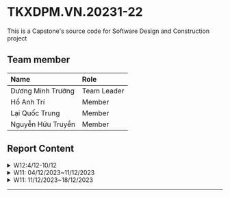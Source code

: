 # TKXDPM.VN.20231-22

This is a Capstone's source code for Software Design and Construction project

## Team member

| Name               | Role        |
| :----------------- | :---------- |
| Dương Minh Trưởng  | Team Leader |
| Hồ Anh Trí         | Member      |
| Lại Quốc Trung     | Member      |
| Nguyễn Hữu Truyền  | Member      |

## Report Content

<details>
  <summary>W12:4/12-10/12 </summary>
<br>
<details>
<summary>Hồ Anh Trí</summary>
<br>

- Assigned tasks:
  - Đánh giá mức độ coupling trong các folder: default package, common, controller, entity.cart, entity.db
</details>
<details>
<summary>Hồ Anh Trí</summary>
<br>

- Assigned tasks:
  - Các cặp data coupling trong entity.Invoice,entity.Media,entity.Order,entity.Payment,entity.Shipping
</details>
</details>

<details>
  <summary>W11: 04/12/2023~11/12/2023 </summary>
<br>
<details>
<summary>Dương Minh Trưởng</summary>
<br>

- Assigned tasks:
  - Đánh giá mức độ cohesion trong các folder: default package, common, controller, entity.cart, entity.db

</details>
</details>

<details>
  <summary>W11: 11/12/2023~18/12/2023 </summary>
<br>
<details>
<summary>Dương Minh Trưởng</summary>
<br>

- Assigned tasks:
  - Đánh giá mức độ S.O.L.I.D trong các folder: default package, common, controller, entity.cart, entity.db

</details>
</details>

---
